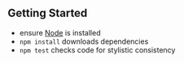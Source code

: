 Getting Started
---------------

* ensure [Node](https://nodejs.org) is installed
* `npm install` downloads dependencies
* `npm test` checks code for stylistic consistency
